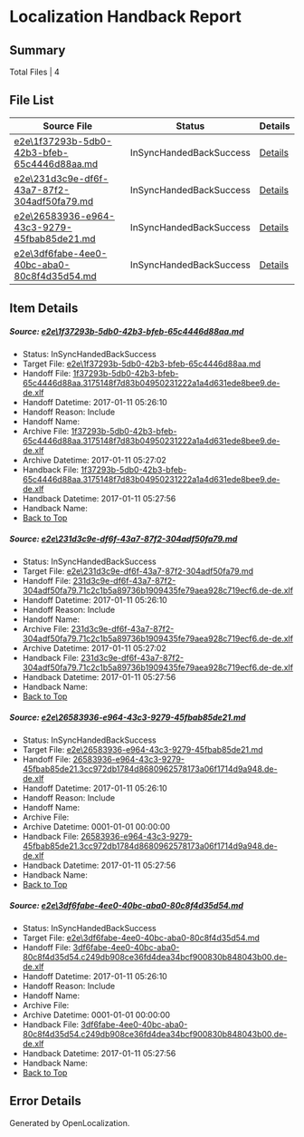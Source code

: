 # <a name='report-top'></a> Localization Handback Report

## Summary
 Total Files | 4

## File List
 Source File | Status | Details 
 ----------- | ------ | ------- 
 [e2e\1f37293b-5db0-42b3-bfeb-65c4446d88aa.md](https://github.com/OpenLocalizationTestOrg/ol-test0/blob/ff2b1f9cbd1fdb1fa6c01f9bea01405975ecdffa/e2e/1f37293b-5db0-42b3-bfeb-65c4446d88aa.md) | InSyncHandedBackSuccess | [Details](#118b1d0bb9b9dbb805bc37925d5d3179ebd029e84)
 [e2e\231d3c9e-df6f-43a7-87f2-304adf50fa79.md](https://github.com/OpenLocalizationTestOrg/ol-test0/blob/ff2b1f9cbd1fdb1fa6c01f9bea01405975ecdffa/e2e/231d3c9e-df6f-43a7-87f2-304adf50fa79.md) | InSyncHandedBackSuccess | [Details](#7614dd66f4a271f3c380fca30741d223fea559a65)
 [e2e\26583936-e964-43c3-9279-45fbab85de21.md](https://github.com/OpenLocalizationTestOrg/ol-test0/blob/ff2b1f9cbd1fdb1fa6c01f9bea01405975ecdffa/e2e/26583936-e964-43c3-9279-45fbab85de21.md) | InSyncHandedBackSuccess | [Details](#7cdb578862b5db599cbd9e0f88faae684b3322ca6)
 [e2e\3df6fabe-4ee0-40bc-aba0-80c8f4d35d54.md](https://github.com/OpenLocalizationTestOrg/ol-test0/blob/ff2b1f9cbd1fdb1fa6c01f9bea01405975ecdffa/e2e/3df6fabe-4ee0-40bc-aba0-80c8f4d35d54.md) | InSyncHandedBackSuccess | [Details](#175791421f371e41c49638483216f431d08856f07)

## Item Details
##### <a name='118b1d0bb9b9dbb805bc37925d5d3179ebd029e84'></a> Source: [e2e\1f37293b-5db0-42b3-bfeb-65c4446d88aa.md](https://github.com/OpenLocalizationTestOrg/ol-test0/blob/ff2b1f9cbd1fdb1fa6c01f9bea01405975ecdffa/e2e/1f37293b-5db0-42b3-bfeb-65c4446d88aa.md)
* Status: InSyncHandedBackSuccess
* Target File: [e2e\1f37293b-5db0-42b3-bfeb-65c4446d88aa.md](https://github.com/OpenLocalizationTestOrg/ol-test0-dede/blob/d30ab5327f3d5d7a06c8e6ae7cff871e288b6ee5/e2e/1f37293b-5db0-42b3-bfeb-65c4446d88aa.md)
* Handoff File: [1f37293b-5db0-42b3-bfeb-65c4446d88aa.3175148f7d83b04950231222a1a4d631ede8bee9.de-de.xlf](https://github.com/OpenLocalizationTestOrg/ol-test0-handoff/blob/c1024a88c7f038b9712f7f1724adce0024befafb/ol-handoff/OpenLocalizationTestOrg/ol-test0-dede/shujia/ht/1f37293b-5db0-42b3-bfeb-65c4446d88aa.3175148f7d83b04950231222a1a4d631ede8bee9.de-de.xlf)
* Handoff Datetime: 2017-01-11 05:26:10
* Handoff Reason: Include
* Handoff Name: 
* Archive File: [1f37293b-5db0-42b3-bfeb-65c4446d88aa.3175148f7d83b04950231222a1a4d631ede8bee9.de-de.xlf](https://github.com/OpenLocalizationTestOrg/ol-test0-handoff/blob/4eb77e8156b29658c81e7a1361d6a4631bee691c/ol-archive/OpenLocalizationTestOrg/ol-test0-dede/shujia/ht/1f37293b-5db0-42b3-bfeb-65c4446d88aa.3175148f7d83b04950231222a1a4d631ede8bee9.de-de.xlf)
* Archive Datetime: 2017-01-11 05:27:02
* Handback File: [1f37293b-5db0-42b3-bfeb-65c4446d88aa.3175148f7d83b04950231222a1a4d631ede8bee9.de-de.xlf](https://github.com/OpenLocalizationTestOrg/ol-test0-handback/blob/c6d815b253b234c4ff9ab6f514b80fb05f000984/ol-handback/OpenLocalizationTestOrg/ol-test0-dede/shujia/ht/1f37293b-5db0-42b3-bfeb-65c4446d88aa.3175148f7d83b04950231222a1a4d631ede8bee9.de-de.xlf)
* Handback Datetime: 2017-01-11 05:27:56
* Handback Name: 
* [Back to Top](#report-top)

##### <a name='7614dd66f4a271f3c380fca30741d223fea559a65'></a> Source: [e2e\231d3c9e-df6f-43a7-87f2-304adf50fa79.md](https://github.com/OpenLocalizationTestOrg/ol-test0/blob/ff2b1f9cbd1fdb1fa6c01f9bea01405975ecdffa/e2e/231d3c9e-df6f-43a7-87f2-304adf50fa79.md)
* Status: InSyncHandedBackSuccess
* Target File: [e2e\231d3c9e-df6f-43a7-87f2-304adf50fa79.md](https://github.com/OpenLocalizationTestOrg/ol-test0-dede/blob/d30ab5327f3d5d7a06c8e6ae7cff871e288b6ee5/e2e/231d3c9e-df6f-43a7-87f2-304adf50fa79.md)
* Handoff File: [231d3c9e-df6f-43a7-87f2-304adf50fa79.71c2c1b5a89736b1909435fe79aea928c719ecf6.de-de.xlf](https://github.com/OpenLocalizationTestOrg/ol-test0-handoff/blob/c1024a88c7f038b9712f7f1724adce0024befafb/ol-handoff/OpenLocalizationTestOrg/ol-test0-dede/shujia/ht/231d3c9e-df6f-43a7-87f2-304adf50fa79.71c2c1b5a89736b1909435fe79aea928c719ecf6.de-de.xlf)
* Handoff Datetime: 2017-01-11 05:26:10
* Handoff Reason: Include
* Handoff Name: 
* Archive File: [231d3c9e-df6f-43a7-87f2-304adf50fa79.71c2c1b5a89736b1909435fe79aea928c719ecf6.de-de.xlf](https://github.com/OpenLocalizationTestOrg/ol-test0-handoff/blob/4eb77e8156b29658c81e7a1361d6a4631bee691c/ol-archive/OpenLocalizationTestOrg/ol-test0-dede/shujia/ht/231d3c9e-df6f-43a7-87f2-304adf50fa79.71c2c1b5a89736b1909435fe79aea928c719ecf6.de-de.xlf)
* Archive Datetime: 2017-01-11 05:27:02
* Handback File: [231d3c9e-df6f-43a7-87f2-304adf50fa79.71c2c1b5a89736b1909435fe79aea928c719ecf6.de-de.xlf](https://github.com/OpenLocalizationTestOrg/ol-test0-handback/blob/c6d815b253b234c4ff9ab6f514b80fb05f000984/ol-handback/OpenLocalizationTestOrg/ol-test0-dede/shujia/ht/231d3c9e-df6f-43a7-87f2-304adf50fa79.71c2c1b5a89736b1909435fe79aea928c719ecf6.de-de.xlf)
* Handback Datetime: 2017-01-11 05:27:56
* Handback Name: 
* [Back to Top](#report-top)

##### <a name='7cdb578862b5db599cbd9e0f88faae684b3322ca6'></a> Source: [e2e\26583936-e964-43c3-9279-45fbab85de21.md](https://github.com/OpenLocalizationTestOrg/ol-test0/blob/ff2b1f9cbd1fdb1fa6c01f9bea01405975ecdffa/e2e/26583936-e964-43c3-9279-45fbab85de21.md)
* Status: InSyncHandedBackSuccess
* Target File: [e2e\26583936-e964-43c3-9279-45fbab85de21.md](https://github.com/OpenLocalizationTestOrg/ol-test0-dede/blob/d30ab5327f3d5d7a06c8e6ae7cff871e288b6ee5/e2e/26583936-e964-43c3-9279-45fbab85de21.md)
* Handoff File: [26583936-e964-43c3-9279-45fbab85de21.3cc972db1784d8680962578173a06f1714d9a948.de-de.xlf](https://github.com/OpenLocalizationTestOrg/ol-test0-handoff/blob/c1024a88c7f038b9712f7f1724adce0024befafb/ol-handoff/OpenLocalizationTestOrg/ol-test0-dede/shujia/ht/26583936-e964-43c3-9279-45fbab85de21.3cc972db1784d8680962578173a06f1714d9a948.de-de.xlf)
* Handoff Datetime: 2017-01-11 05:26:10
* Handoff Reason: Include
* Handoff Name: 
* Archive File: 
* Archive Datetime: 0001-01-01 00:00:00
* Handback File: [26583936-e964-43c3-9279-45fbab85de21.3cc972db1784d8680962578173a06f1714d9a948.de-de.xlf](https://github.com/OpenLocalizationTestOrg/ol-test0-handback/blob/c6d815b253b234c4ff9ab6f514b80fb05f000984/ol-handback/OpenLocalizationTestOrg/ol-test0-dede/shujia/ht/26583936-e964-43c3-9279-45fbab85de21.3cc972db1784d8680962578173a06f1714d9a948.de-de.xlf)
* Handback Datetime: 2017-01-11 05:27:56
* Handback Name: 
* [Back to Top](#report-top)

##### <a name='175791421f371e41c49638483216f431d08856f07'></a> Source: [e2e\3df6fabe-4ee0-40bc-aba0-80c8f4d35d54.md](https://github.com/OpenLocalizationTestOrg/ol-test0/blob/ff2b1f9cbd1fdb1fa6c01f9bea01405975ecdffa/e2e/3df6fabe-4ee0-40bc-aba0-80c8f4d35d54.md)
* Status: InSyncHandedBackSuccess
* Target File: [e2e\3df6fabe-4ee0-40bc-aba0-80c8f4d35d54.md](https://github.com/OpenLocalizationTestOrg/ol-test0-dede/blob/d30ab5327f3d5d7a06c8e6ae7cff871e288b6ee5/e2e/3df6fabe-4ee0-40bc-aba0-80c8f4d35d54.md)
* Handoff File: [3df6fabe-4ee0-40bc-aba0-80c8f4d35d54.c249db908ce36fd4dea34bcf900830b848043b00.de-de.xlf](https://github.com/OpenLocalizationTestOrg/ol-test0-handoff/blob/c1024a88c7f038b9712f7f1724adce0024befafb/ol-handoff/OpenLocalizationTestOrg/ol-test0-dede/shujia/ht/3df6fabe-4ee0-40bc-aba0-80c8f4d35d54.c249db908ce36fd4dea34bcf900830b848043b00.de-de.xlf)
* Handoff Datetime: 2017-01-11 05:26:10
* Handoff Reason: Include
* Handoff Name: 
* Archive File: 
* Archive Datetime: 0001-01-01 00:00:00
* Handback File: [3df6fabe-4ee0-40bc-aba0-80c8f4d35d54.c249db908ce36fd4dea34bcf900830b848043b00.de-de.xlf](https://github.com/OpenLocalizationTestOrg/ol-test0-handback/blob/c6d815b253b234c4ff9ab6f514b80fb05f000984/ol-handback/OpenLocalizationTestOrg/ol-test0-dede/shujia/ht/3df6fabe-4ee0-40bc-aba0-80c8f4d35d54.c249db908ce36fd4dea34bcf900830b848043b00.de-de.xlf)
* Handback Datetime: 2017-01-11 05:27:56
* Handback Name: 
* [Back to Top](#report-top)


## Error Details

Generated by OpenLocalization.
